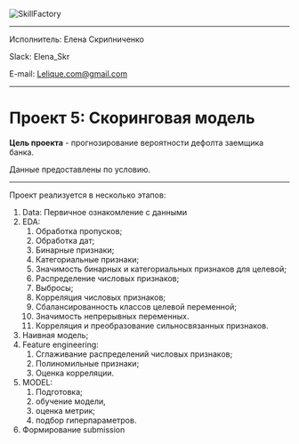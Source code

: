 ![SkillFactory](https://storage.googleapis.com/kaggle-competitions/kaggle/21387/logos/thumb76_76.png?t=2020-06-16-17-55-26)
_____________________________________
Исполнитель: Елена Скрипниченко

Slack: Elena_Skr 

E-mail: Lelique.com@gmail.com
__________
# Проект 5: Скоринговая модель 
**Цель проекта** - прогнозирование вероятности дефолта заемщика банка.

Данные предоставлены по условию.

________

Проект реализуется в несколько этапов: 
1. Data: Первичное ознакомление с данными 
2. EDA: 
   1. Обработка пропусков;
   2. Обработка дат;
   3. Бинарные признаки;
   4. Категориальные признаки;
   5. Значимость бинарных и категориальных признаков для целевой;
   6. Распределение числовых признаков;
   7. Выбросы;
   8. Корреляция числовых признаков;
   9. Сбалансированность классов целевой переменной;
   10. Значимость непрерывных переменных.
   11. Корреляция и преобразование сильносвязанных признаков.
3. Наивная модель; 
4. Feature engineering: 
   1. Сглаживание распределений числовых признаков;
   2. Полиномильные признаки;
   3. Оценка корреляции.
5. MODEL:  
   1. Подготовка; 
   2. обучение модели,  
   2. оценка метрик;
   3. подбор гиперпараметров.
6. Формирование submission

